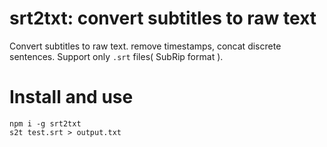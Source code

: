 # srt2txt: convert subtitles to raw text
Convert subtitles to raw text. remove timestamps, concat discrete sentences. Support only `.srt` files( SubRip format ).

# Install and use
```
npm i -g srt2txt
s2t test.srt > output.txt
```

